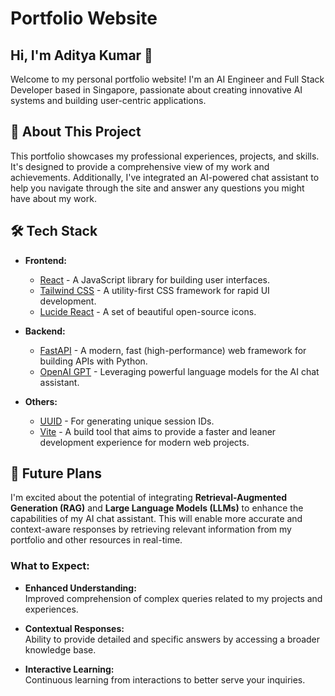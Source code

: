 # Portfolio Website


## Hi, I'm Aditya Kumar 👋

Welcome to my personal portfolio website! I'm an AI Engineer and Full Stack Developer based in Singapore, passionate about creating innovative AI systems and building user-centric applications.

## 🚀 About This Project

This portfolio showcases my professional experiences, projects, and skills. It's designed to provide a comprehensive view of my work and achievements. Additionally, I've integrated an AI-powered chat assistant to help you navigate through the site and answer any questions you might have about my work.

## 🛠️ Tech Stack

- **Frontend:**  
  - [React](https://reactjs.org/) - A JavaScript library for building user interfaces.
  - [Tailwind CSS](https://tailwindcss.com/) - A utility-first CSS framework for rapid UI development.
  - [Lucide React](https://lucide.dev/) - A set of beautiful open-source icons.

- **Backend:**  
  - [FastAPI](https://fastapi.tiangolo.com/) - A modern, fast (high-performance) web framework for building APIs with Python.
  - [OpenAI GPT](https://openai.com/) - Leveraging powerful language models for the AI chat assistant.

- **Others:**  
  - [UUID](https://github.com/uuidjs/uuid) - For generating unique session IDs.
  - [Vite](https://vitejs.dev/) - A build tool that aims to provide a faster and leaner development experience for modern web projects.
  

## 🔮 Future Plans

I'm excited about the potential of integrating **Retrieval-Augmented Generation (RAG)** and **Large Language Models (LLMs)** to enhance the capabilities of my AI chat assistant. This will enable more accurate and context-aware responses by retrieving relevant information from my portfolio and other resources in real-time.

### What to Expect:
- **Enhanced Understanding:**  
  Improved comprehension of complex queries related to my projects and experiences.

- **Contextual Responses:**  
  Ability to provide detailed and specific answers by accessing a broader knowledge base.

- **Interactive Learning:**  
  Continuous learning from interactions to better serve your inquiries.


